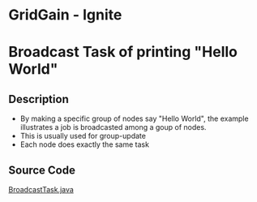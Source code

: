 # GridGain - Ignite 
# Broadcast Task of printing "Hello World"

## Description
- By making a specific group of nodes say "Hello World", the example illustrates a job is broadcasted among a goup of nodes. 
- This is usually used for group-update
- Each node does exactly the same task

## Source Code
[BroadcastTask.java](../application-examples/BroadcastTask.java)

